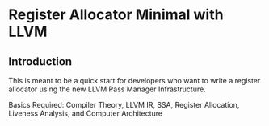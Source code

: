 # Register Allocator Minimal with LLVM

## Introduction

This is meant to be a quick start for developers who want to write a register allocator 
using the new LLVM Pass Manager Infrastructure.

Basics Required: Compiler Theory, LLVM IR, SSA, Register Allocation, Liveness Analysis, and Computer Architecture